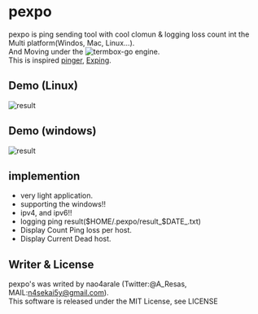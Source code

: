 # pexpo
pexpo is ping sending tool with cool clomun & logging loss count int the Multi platform(Windos, Mac, Linux...).  
And Moving under the ![termbox-go](https://github.com/nsf/termbox-go) engine.  
This is inspired [pinger](https://github.com/hirose31/pinger), [Exping](http://www.woodybells.com/exping.html).
  
## Demo (Linux)
![result](https://github.com/nao4arale/pexpo/blob/master/pexpo_linux.gif)

## Demo (windows)
![result](https://github.com/nao4arale/pexpo/blob/master/pexpo_windows.gif)

## implemention
- very light application.
- supporting the windows!!
- ipv4, and ipv6!!
- logging ping result($HOME/.pexpo/result_$DATE_.txt)
- Display Count Ping loss per host.
- Display Current Dead host.

## Writer & License
pexpo's was writed by nao4arale (Twitter:@A_Resas, MAIL:n4sekai5y@gmail.com).  
This software is released under the MIT License, see LICENSE
